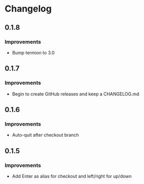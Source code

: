# Changelog

## 0.1.8

### Improvements

- Bump termion to 3.0

## 0.1.7

### Improvements

- Begin to create GitHub releases and keep a CHANGELOG.md

## 0.1.6

### Improvements

- Auto-quit after checkout branch

## 0.1.5

### Improvements

- Add Enter as alias for checkout and left/right for up/down
